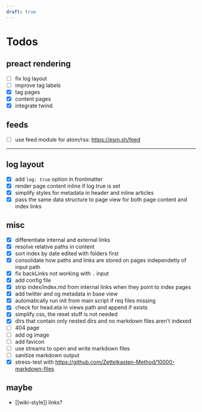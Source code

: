 ```yaml
---
draft: true
---
```


# Todos

## preact rendering

- [ ] fix log layout
- [ ] improve tag labels
- [x] tag pages
- [x] content pages
- [x] integrate twind

## feeds

- [ ] use feed module for atom/rss: <https://esm.sh/feed>

---

## log layout

- [x] add `log: true` option in frontmatter
- [x] render page content inline if log true is set
- [x] simplify styles for metadata in header and inline articles
- [x] pass the same data structure to page view for both page content and index
      links

## misc

- [x] differentiate internal and external links
- [x] resolve relative paths in content
- [x] sort index by date edited with folders first
- [x] consolidate how paths and links are stored on pages independetly of input
      path
- [x] fix backLinks not working with `.` input
- [x] add config file
- [x] strip index/index.md from internal links when they point to index pages
- [x] add twitter and og metadata in base view
- [x] automatically run init from main script if req files missing
- [x] check for head.eta in views path and append if exists
- [x] simplify css, the reset stuff is not needed
- [x] dirs that contain only nested dirs and no markdown files aren't indexed
- [ ] 404 page
- [ ] add og image
- [ ] add favicon
- [ ] use streams to open and write markdown files
- [ ] sanitize markdown output
- [x] stress-test with
      https://github.com/Zettelkasten-Method/10000-markdown-files

## maybe

- [[wiki-style]] links?
